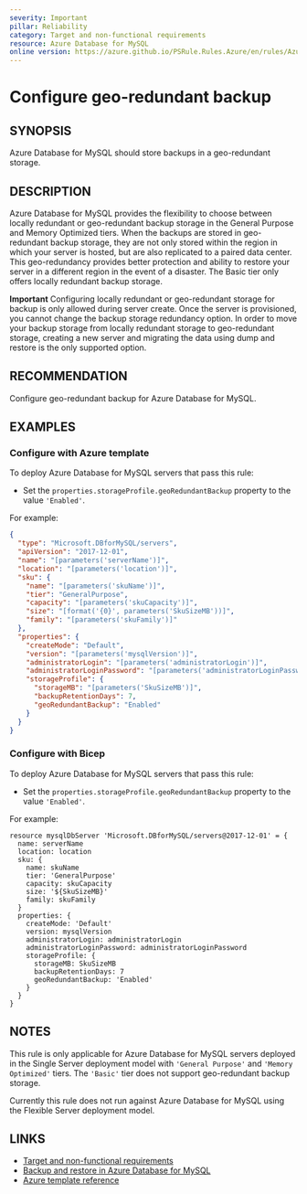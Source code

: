 ```yaml
---
severity: Important
pillar: Reliability
category: Target and non-functional requirements
resource: Azure Database for MySQL
online version: https://azure.github.io/PSRule.Rules.Azure/en/rules/Azure.MySQL.GeoRedundantBackup/
---
```


# Configure geo-redundant backup

## SYNOPSIS

Azure Database for MySQL should store backups in a geo-redundant storage.

## DESCRIPTION

Azure Database for MySQL provides the flexibility to choose between locally redundant or geo-redundant backup storage in the General Purpose and Memory Optimized tiers. When the backups are stored in geo-redundant backup storage, they are not only stored within the region in which your server is hosted, but are also replicated to a paired data center. This geo-redundancy provides better protection and ability to restore your server in a different region in the event of a disaster. The Basic tier only offers locally redundant backup storage.

**Important** Configuring locally redundant or geo-redundant storage for backup is only allowed during server create. Once the server is provisioned, you cannot change the backup storage redundancy option. In order to move your backup storage from locally redundant storage to geo-redundant storage, creating a new server and migrating the data using dump and restore is the only supported option.

## RECOMMENDATION

Configure geo-redundant backup for Azure Database for MySQL.

## EXAMPLES

### Configure with Azure template

To deploy Azure Database for MySQL servers that pass this rule:

- Set the `properties.storageProfile.geoRedundantBackup` property to the value `'Enabled'`.

For example:

```json
{
  "type": "Microsoft.DBforMySQL/servers",
  "apiVersion": "2017-12-01",
  "name": "[parameters('serverName')]",
  "location": "[parameters('location')]",
  "sku": {
    "name": "[parameters('skuName')]",
    "tier": "GeneralPurpose",
    "capacity": "[parameters('skuCapacity')]",
    "size": "[format('{0}', parameters('SkuSizeMB'))]",
    "family": "[parameters('skuFamily')]"
  },
  "properties": {
    "createMode": "Default",
    "version": "[parameters('mysqlVersion')]",
    "administratorLogin": "[parameters('administratorLogin')]",
    "administratorLoginPassword": "[parameters('administratorLoginPassword')]",
    "storageProfile": {
      "storageMB": "[parameters('SkuSizeMB')]",
      "backupRetentionDays": 7,
      "geoRedundantBackup": "Enabled"
    }
  }
}
```

### Configure with Bicep

To deploy Azure Database for MySQL servers that pass this rule:

- Set the `properties.storageProfile.geoRedundantBackup` property to the value `'Enabled'`.

For example:

```bicep
resource mysqlDbServer 'Microsoft.DBforMySQL/servers@2017-12-01' = {
  name: serverName
  location: location
  sku: {
    name: skuName
    tier: 'GeneralPurpose'
    capacity: skuCapacity
    size: '${SkuSizeMB}'
    family: skuFamily
  }
  properties: {
    createMode: 'Default'
    version: mysqlVersion
    administratorLogin: administratorLogin
    administratorLoginPassword: administratorLoginPassword
    storageProfile: {
      storageMB: SkuSizeMB
      backupRetentionDays: 7
      geoRedundantBackup: 'Enabled'
    }
  }
}
```

## NOTES

This rule is only applicable for Azure Database for MySQL servers deployed in the Single Server deployment model with `'General Purpose'` and `'Memory Optimized'` tiers. The `'Basic'` tier does not support geo-redundant backup storage.

Currently this rule does not run against Azure Database for MySQL using the Flexible Server deployment model.

## LINKS

- [Target and non-functional requirements](https://learn.microsoft.com/azure/architecture/framework/resiliency/design-requirements)
- [Backup and restore in Azure Database for MySQL](https://learn.microsoft.com/azure/mysql/single-server/concepts-backup)
- [Azure template reference](https://learn.microsoft.com/azure/templates/microsoft.dbformysql/servers)
